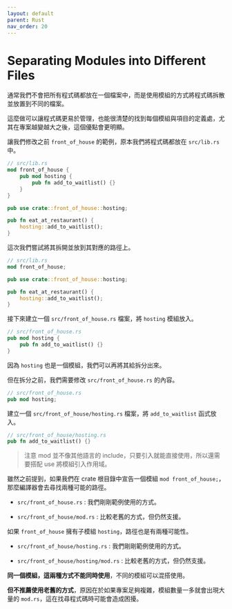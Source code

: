 ```yaml
---
layout: default
parent: Rust
nav_order: 20
---
```


# Separating Modules into Different Files

通常我們不會把所有程式碼都放在一個檔案中，而是使用模組的方式將程式碼拆散並放置到不同的檔案。

這麼做可以讓程式碼更易於管理，也能很清楚的找到每個模組與項目的定義處，尤其在專案越變越大之後，這個優點會更明顯。

讓我們修改之前 `front_of_house` 的範例，原本我們將程式碼都放在 `src/lib.rs` 中。

```rust
// src/lib.rs
mod front_of_house {
    pub mod hosting {
        pub fn add_to_waitlist() {}
    }
}

pub use crate::front_of_house::hosting;

pub fn eat_at_restaurant() {
    hosting::add_to_waitlist();
}
```

這次我們嘗試將其拆開並放到其對應的路徑上。

```rust
// src/lib.rs
mod front_of_house;

pub use crate::front_of_house::hosting;

pub fn eat_at_restaurant() {
    hosting::add_to_waitlist();
}
```

接下來建立一個 `src/front_of_house.rs` 檔案，將 `hosting` 模組放入。

```rust
// src/front_of_house.rs
pub mod hosting {
    pub fn add_to_waitlist() {}
}
```

因為 `hosting` 也是一個模組，我們可以再將其給拆分出來。

但在拆分之前，我們需要修改 `src/front_of_house.rs` 的內容。

```rust
// src/front_of_house.rs
pub mod hosting;
```

建立一個 `src/front_of_house/hosting.rs` 檔案，將 `add_to_waitlist` 函式放入。

```rust
// src/front_of_house/hosting.rs
pub fn add_to_waitlist() {}
```

> 注意 mod 並不像其他語言的 include，只要引入就能直接使用，所以還需要搭配 use 將模組引入作用域。

雖然之前提到，如果我們在 crate 根目錄中宣告一個模組 `mod front_of_house;`，那麼編譯器會去尋找兩種可能的路徑。

- `src/front_of_house.rs` : 我們剛剛範例使用的方式。

- `src/front_of_house/mod.rs` : 比較老舊的方式，但仍然支援。

如果 `front_of_house` 擁有子模組 `hosting`，路徑也是有兩種可能性。

- `src/front_of_house/hosting.rs` : 我們剛剛範例使用的方式。

- `src/front_of_house/hosting/mod.rs` : 比較老舊的方式，但仍然支援。

**同一個模組，這兩種方式不能同時使用**，不同的模組可以混搭使用。

**但不推薦使用老舊的方式**，原因在於如果專案足夠複雜，模組數量一多就會出現大量的 `mod.rs`，這在找尋程式碼時可能會造成困擾。
